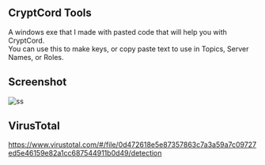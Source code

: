 ## CryptCord Tools
A windows exe that I made with pasted code that will help you with CryptCord.<br>
You can use this to make keys, or copy paste text to use in Topics, Server Names, or Roles.

## Screenshot
![ss](https://i.imgur.com/us631gB.png)

## VirusTotal
https://www.virustotal.com/#/file/0d472618e5e87357863c7a3a59a7c09727ed5e46159e82a1cc687544911b0d49/detection
